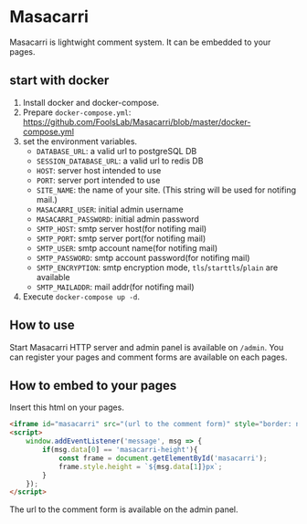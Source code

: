 # Masacarri

Masacarri is lightwight comment system. It can be embedded to your pages.

## start with docker

1. Install docker and docker-compose.
2. Prepare `docker-compose.yml`: https://github.com/FoolsLab/Masacarri/blob/master/docker-compose.yml
3. set the environment variables.
    - `DATABASE_URL`: a valid url to postgreSQL DB
    - `SESSION_DATABASE_URL`: a valid url to redis DB
    - `HOST`: server host intended to use
    - `PORT`: server port intended to use
    - `SITE_NAME`: the name of your site. (This string will be used for notifing mail.)
    - `MASACARRI_USER`: initial admin username
    - `MASACARRI_PASSWORD`: initial admin password
    - `SMTP_HOST`: smtp server host(for notifing mail)
    - `SMTP_PORT`: smtp server port(for notifing mail)
    - `SMTP_USER`: smtp account name(for notifing mail)
    - `SMTP_PASSWORD`: smtp account password(for notifing mail)
    - `SMTP_ENCRYPTION`: smtp encryption mode, `tls`/`starttls`/`plain` are available
    - `SMTP_MAILADDR`: mail addr(for notifing mail)
4. Execute `docker-compose up -d`.

## How to use

Start Masacarri HTTP server and admin panel is available on `/admin`. You can register your pages and comment forms are available on each pages.

## How to embed to your pages

Insert this html on your pages.
```html
<iframe id="masacarri" src="(url to the comment form)" style="border: none; width: 100%;"></iframe>
<script>
    window.addEventListener('message', msg => {
        if(msg.data[0] == 'masacarri-height'){
            const frame = document.getElementById('masacarri');
            frame.style.height = `${msg.data[1]}px`;
        }
    });
</script>
```
The url to the comment form is available on the admin panel.
